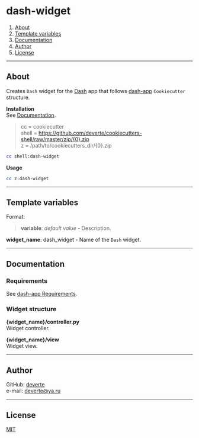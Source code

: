 # dash-widget

1. [About](#About)
2. [Template variables](#Template-variables)
3. [Documentation](#Documentation)
4. [Author](#Author)
5. [License](#License)

---


## About
Creates `Dash` widget for the [Dash](https://dash.plotly.com/) app that follows [dash-app](../dash-app) `Cookiecutter` structure.

**Installation**  
See [Documentation](../../../../#Documentation).
> cc = cookiecutter  
> shell = https://github.com/deverte/cookiecutters-shell/raw/master/zip/{0}.zip  
> z = /path/to/cookiecutters_dir/{0}.zip
```sh
cc shell:dash-widget
```

**Usage**  
```sh
cc z:dash-widget
```


---


## Template variables
Format:
> **variable**: *default value* - Description.

**widget_name**: dash_widget - Name of the `Dash` widget.


---


## Documentation
### Requirements
See [dash-app Requirements](../dash-app#Requirements).

### Widget structure
**{widget_name}/controller.py**  
Widget controller.

**{widget_name}/view**  
Widget view.


---


## Author
GitHub: [deverte](https://github.com/deverte)  
e-mail: [deverte@ya.ru](mailto:deverte@ya.ru)


---


## License
[MIT](/LICENSE)